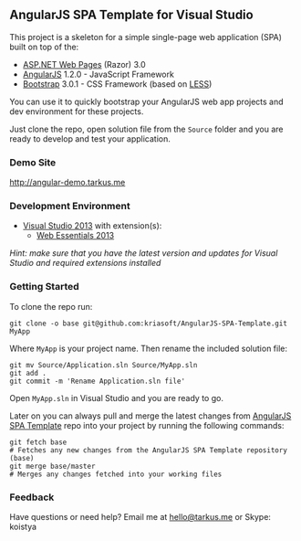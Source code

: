 ## AngularJS SPA Template for Visual Studio

This project is a skeleton for a simple single-page web application (SPA) built on top of the:

 - [ASP.NET Web Pages](http://www.asp.net/web-pages) (Razor) 3.0
 - [AngularJS](http://www.angularjs.org) 1.2.0 - JavaScript Framework
 - [Bootstrap](http://getbootstrap.com/) 3.0.1 - CSS Framework (based on [LESS](http://lesscss.org/))

You can use it to quickly bootstrap your AngularJS web app projects and dev environment for these projects.

Just clone the repo, open solution file from the ```Source``` folder and you are ready to develop
and test your application.

### Demo Site

http://angular-demo.tarkus.me


### Development Environment

 - [Visual Studio 2013](http://www.visualstudio.com) with extension(s):
   - [Web Essentials 2013](http://visualstudiogallery.msdn.microsoft.com/56633663-6799-41d7-9df7-0f2a504ca361)

*Hint: make sure that you have the latest version and updates for Visual Studio and required extensions installed*

### Getting Started

To clone the repo run:

    git clone -o base git@github.com:kriasoft/AngularJS-SPA-Template.git MyApp

Where ```MyApp``` is your project name. Then rename the included solution file:

    git mv Source/Application.sln Source/MyApp.sln
    git add .
    git commit -m 'Rename Application.sln file'

Open ```MyApp.sln``` in Visual Studio and you are ready to go.

Later on you can always pull and merge the latest changes from [AngularJS SPA Template](https://github.com/kriasoft/AngularJS-SPA-Template)
repo into your project by running the following commands:

    git fetch base
    # Fetches any new changes from the AngularJS SPA Template repository (base)
    git merge base/master
    # Merges any changes fetched into your working files

### Feedback

Have questions or need help? Email me at [hello@tarkus.me](mailto:hello@tarkus.me) or Skype: koistya